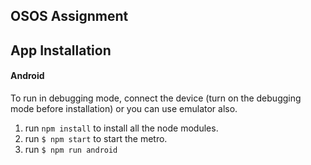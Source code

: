 ## OSOS Assignment

## App Installation
#### Android
To run in debugging mode, connect the device (turn on the debugging mode before installation) or you can use emulator also.
1. run `npm install` to install all the node modules.
2. run `$ npm start` to start the metro.
3. run `$ npm run android`

